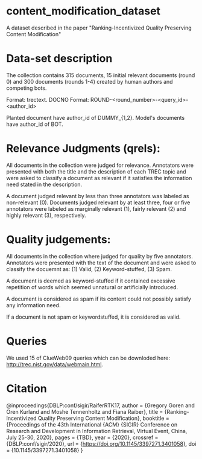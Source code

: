 # content_modification_dataset
A dataset described in the paper "Ranking-Incentivized Quality Preserving Content Modification"

# Data-set description
The collection contains 315 documents, 
15 initial relevant documents (round 0) and 300 documents (rounds 1-4) created by human authors and competing bots.

Format: trectext.
DOCNO Format: ROUND-<round_number>-<query_id>-<author_id>

Planted document have author_id of DUMMY_{1,2}.
Model's documents have author_id of BOT.

# Relevance Judgments (qrels):
All documents in the collection were judged for relevance. 
Annotators were presented with both the title and the description of each TREC topic
and were asked to classify a document as relevant if it satisfies the information need stated in the description.

A document judged relevant by less than three annotators was labeled as non-relevant (0).
Documents judged relevant by at least three, four or five annotators 
were labeled as marginally relevant (1), fairly relevant (2) and highly relevant (3), respectively.

# Quality judgements:
All documents in the collection where judged for quality by five annotators. 
Annotators were presented with the text of the document and were asked to classify the docuemnt as:
(1) Valid, (2) Keyword-stuffed, (3) Spam.

A document is deemed as keyword-stuffed if it contained excessive repetition of words 
which seemed unnatural or artificially introduced.

A document is considered as spam if its content could not possibly satisfy any information need.

If a document is not spam or keywordstuffed, it is considered as valid.

# Queries
We used 15 of ClueWeb09 queries which can be downloded here: http://trec.nist.gov/data/webmain.html. 

# Citation
  @inproceedings{DBLP:conf/sigir/RaiferRTK17,
  author    = {Gregory Goren and
               Oren Kurland and
               Moshe Tennenholtz and
               Fiana Raiber},
  title     = {Ranking-Incentivized Quality Preserving Content Modification},
  booktitle = {Proceedings of the 43th International {ACM} {SIGIR} Conference on
               Research and Development in Information Retrieval, Virtual Event,
               China, July 25-30, 2020},
  pages     = {TBD},
  year      = {2020},
  crossref  = {DBLP:conf/sigir/2020},
  url       = {https://doi.org/10.1145/3397271.3401058},
  doi       = {10.1145/3397271.3401058}
}

